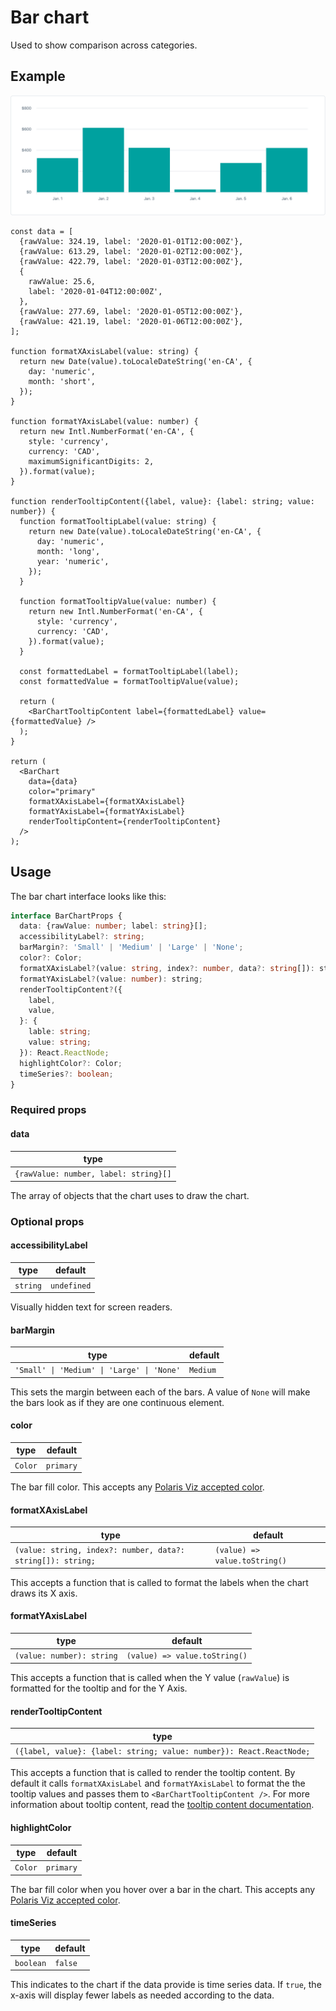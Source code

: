 # Bar chart

Used to show comparison across categories.

## Example

<img src="bar-chart.png" alt="Bar chart example image" />

```tsx
const data = [
  {rawValue: 324.19, label: '2020-01-01T12:00:00Z'},
  {rawValue: 613.29, label: '2020-01-02T12:00:00Z'},
  {rawValue: 422.79, label: '2020-01-03T12:00:00Z'},
  {
    rawValue: 25.6,
    label: '2020-01-04T12:00:00Z',
  },
  {rawValue: 277.69, label: '2020-01-05T12:00:00Z'},
  {rawValue: 421.19, label: '2020-01-06T12:00:00Z'},
];

function formatXAxisLabel(value: string) {
  return new Date(value).toLocaleDateString('en-CA', {
    day: 'numeric',
    month: 'short',
  });
}

function formatYAxisLabel(value: number) {
  return new Intl.NumberFormat('en-CA', {
    style: 'currency',
    currency: 'CAD',
    maximumSignificantDigits: 2,
  }).format(value);
}

function renderTooltipContent({label, value}: {label: string; value: number}) {
  function formatTooltipLabel(value: string) {
    return new Date(value).toLocaleDateString('en-CA', {
      day: 'numeric',
      month: 'long',
      year: 'numeric',
    });
  }

  function formatTooltipValue(value: number) {
    return new Intl.NumberFormat('en-CA', {
      style: 'currency',
      currency: 'CAD',
    }).format(value);
  }

  const formattedLabel = formatTooltipLabel(label);
  const formattedValue = formatTooltipValue(value);

  return (
    <BarChartTooltipContent label={formattedLabel} value={formattedValue} />
  );
}

return (
  <BarChart
    data={data}
    color="primary"
    formatXAxisLabel={formatXAxisLabel}
    formatYAxisLabel={formatYAxisLabel}
    renderTooltipContent={renderTooltipContent}
  />
);
```

## Usage

The bar chart interface looks like this:

```typescript
interface BarChartProps {
  data: {rawValue: number; label: string}[];
  accessibilityLabel?: string;
  barMargin?: 'Small' | 'Medium' | 'Large' | 'None';
  color?: Color;
  formatXAxisLabel?(value: string, index?: number, data?: string[]): string;
  formatYAxisLabel?(value: number): string;
  renderTooltipContent?({
    label,
    value,
  }: {
    lable: string;
    value: string;
  }): React.ReactNode;
  highlightColor?: Color;
  timeSeries?: boolean;
}
```

### Required props

#### data

| type                                  |
| ------------------------------------- |
| `{rawValue: number, label: string}[]` |

The array of objects that the chart uses to draw the chart.

### Optional props

#### accessibilityLabel

| type     | default     |
| -------- | ----------- |
| `string` | `undefined` |

Visually hidden text for screen readers.

#### barMargin

| type                                       | default  |
| ------------------------------------------ | -------- |
| `'Small' \| 'Medium' \| 'Large' \| 'None'` | `Medium` |

This sets the margin between each of the bars. A value of `None` will make the bars look as if they are one continuous element.

#### color

| type    | default   |
| ------- | --------- |
| `Color` | `primary` |

The bar fill color. This accepts any [Polaris Viz accepted color](/documentation/Polaris-Viz-colors.md).

#### formatXAxisLabel

| type                                                        | default                       |
| ----------------------------------------------------------- | ----------------------------- |
| `(value: string, index?: number, data?: string[]): string;` | `(value) => value.toString()` |

This accepts a function that is called to format the labels when the chart draws its X axis.

#### formatYAxisLabel

| type                      | default                       |
| ------------------------- | ----------------------------- |
| `(value: number): string` | `(value) => value.toString()` |

This accepts a function that is called when the Y value (`rawValue`) is formatted for the tooltip and for the Y Axis.

#### renderTooltipContent

| type                                                                 |
| -------------------------------------------------------------------- |
| `({label, value}: {label: string; value: number}): React.ReactNode;` |

This accepts a function that is called to render the tooltip content. By default it calls `formatXAxisLabel` and `formatYAxisLabel` to format the the tooltip values and passes them to `<BarChartTooltipContent />`. For more information about tooltip content, read the [tooltip content documentation](/src/components/TooltipContent/TooltipContent.md).

#### highlightColor

| type    | default   |
| ------- | --------- |
| `Color` | `primary` |

The bar fill color when you hover over a bar in the chart. This accepts any [Polaris Viz accepted color](/documentation/Polaris-Viz-colors.md).

#### timeSeries

| type      | default |
| --------- | ------- |
| `boolean` | `false` |

This indicates to the chart if the data provide is time series data. If `true`, the x-axis will display fewer labels as needed according to the data.
